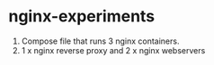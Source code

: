 # nginx-experiments

1. Compose file that runs 3 nginx containers.
2. 1 x nginx reverse proxy and 2 x nginx webservers
